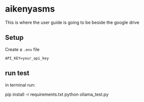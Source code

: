 # aikenyasms

This is where the user guide is going to be beside the google drive

## Setup

Create a `.env` file

```text
API_KEY=your_api_key
```

## run test
in terminal run: 

pip install -r requirements.txt
python ollama_test.py